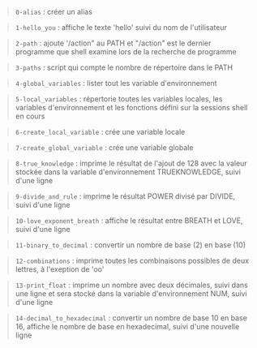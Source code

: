 > `0-alias` : créer un alias

> `1-hello_you` : affiche le texte 'hello' suivi du nom de l'utilisateur

> `2-path` : ajoute '/action" au PATH et "/action" est le dernier programme que shell examine lors de la recherche de programme

> `3-paths` : script qui compte le nombre de répertoire dans le PATH

> `4-global_variables` : lister tout les variable d'environnement

> `5-local_variables` : répertorie toutes les variables locales, les variables d'environnement et les fonctions défini sur la sessions shell en cours

> `6-create_local_variable` : crée une variable locale

> `7-create_global_variable` : crée une variable globale

> `8-true_knowledge` : imprime le résultat de l'ajout de 128 avec la valeur stockée dans la variable d'environnement TRUEKNOWLEDGE, suivi d'une ligne

> `9-divide_and_rule` : imprime le résultat POWER divisé par DIVIDE, suivi d'une ligne

> `10-love_exponent_breath` : affiche le résultat entre BREATH et LOVE, suivi d'une ligne

> `11-binary_to_decimal` : convertir un nombre de base (2) en base (10)

> `12-combinations` : imprime toutes les combinaisons possibles de deux lettres, à l'exeption de 'oo'

> `13-print_float` : imprime un nombre avec deux décimales, suivi dans une ligne et sera stocké dans la variable d'environnement NUM, suivi d'une ligne

> `14-decimal_to_hexadecimal` : convertir un nombre de base 10 en base 16, affiche le nombre de base en hexadecimal, suivi d'une nouvelle ligne

